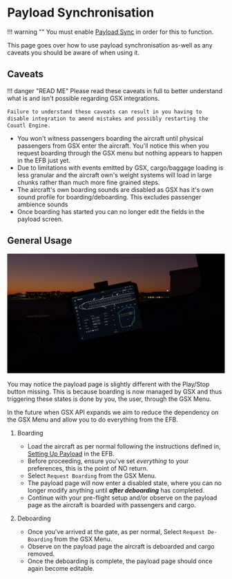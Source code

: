 # Payload Synchronisation

!!! warning ""
    You must enable [Payload Sync](../flypados3/settings.md#3rd-party-options) in order for this to function.

This page goes over how to use payload synchronisation as-well  as any caveats you should be aware of when using it.

## Caveats
!!! danger "READ ME"
    Please read these caveats in full to better understand what is and isn't possible regarding GSX integrations.

    Failure to understand these caveats can result in you having to disable integration to amend mistakes and possibly restarting the Couatl Engine.

- You won't witness passengers boarding the aircraft until physical passengers from GSX enter the aircraft. You'll notice this when you request boarding through the GSX menu but nothing appears to happen in the EFB just yet.
- Due to limitations with events emitted by GSX, cargo/baggage loading is less granular and the aircraft own's weight systems will load in large chunks rather than much more fine grained steps.
- The aircraft's own boarding sounds are disabled as GSX has it's own sound profile for boarding/deboarding. This excludes passenger ambience sounds
- Once boarding has started you can no longer edit the fields in the payload screen.
  
## General Usage
![Payload Start](../../assets/gsxintegration/gsx-payload-start.jpg)

You may notice the payload page is slightly different with the Play/Stop button missing. This is because boarding is now managed by GSX and thus triggering these states is done by you, the user, through the GSX Menu.

In the future when GSX API expands we aim to reduce the dependency on the GSX Menu and allow you to do everything from the EFB.

1. Boarding
      - Load the aircraft as per normal following the instructions defined in, [Setting Up Payload](../flypados3/ground.md#setting-up-payload) in the EFB.
      - Before proceeding, ensure you've set *everything* to your preferences, this is the point of NO return. 
      - Select `Request Boarding` from the GSX Menu.
      - The payload page will now enter a disabled state, where you can no longer modify anything until ***after deboarding*** has completed.
      - Continue with your pre-flight setup and/or observe on the payload page as the aircraft is boarded with passengers and cargo.

2. Deboarding
      - Once you've arrived at the gate, as per normal, Select `Request De-Boarding` from the GSX Menu.
      - Observe on the payload page the aircraft is deboarded and cargo removed.
      - Once the deboarding is complete, the payload page should once again become editable.